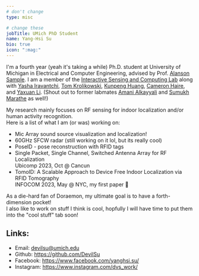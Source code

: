 ```yaml
---
# don't change
type: misc

# change these
jobTitle: UMich PhD Student
name: Yang-Hsi Su
bio: true
icon: ":mag:"
---
```


I'm a fourth year (yeah it's taking a while) Ph.D. student at University of Michigan in Electrical and Computer Engineering, advised by Prof. [Alanson Sample](http://www.alansonsample.com/).
I am a member of the [Interactive Sensing and Computing Lab](https://theisclab.com) along with [Yasha Iravantchi](https://yasha.xyz/), [Tom Krolikowski](https://www.tomkrolikowski.dev/), [Kunpeng Huang](https://kunpeng.dev/), [Cameron Haire](https://callmeron7.github.io/), and [Yaxuan Li](https://scholar.google.com/citations?hl=en&user=zmCbWwsAAAAJ).
(Shout out to former labmates [Amani Alkayyali](https://scholar.google.com/citations?user=QwvwxL0AAAAJ&hl=en) and [Sumukh Marathe](https://in.linkedin.com/in/sumukh-marathe/) as well!)

My research mainly focuses on RF sensing for indoor localization and/or human activity recognition.\
Here is a list of what I am (or was) working on:
- Mic Array sound source visualization and localization!
- 60GHz SFCW radar (still working on it lol, but its really cool)
- PoseID - pose reconstruction with RFID tags
- Single Packet, Single Channel, Switched Antenna Array for RF Localization  
Ubicomp 2023, Oct @ Cancun
- TomoID: A Scalable Approach to Device Free Indoor Localization via RFID Tomography  
INFOCOM 2023, May @ NYC, my first paper :tada:

As a die-hard fan of Doraemon, my ultimate goal is to have a forth-dimension pocket!\
I also like to work on stuff I think is cool, hopfully I will have time to put them into the "cool stuff" tab soon!


## Links:
  - Email: devilsu@umich.edu
  - Github: https://github.com/DevilSu
  - Facebook: https://www.facebook.com/yanghsi.su/
  - Instagram: https://www.instagram.com/dvs_work/